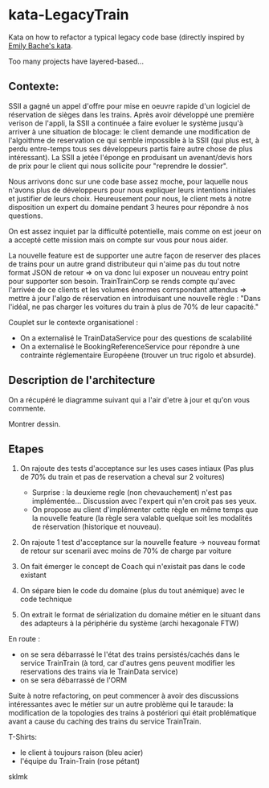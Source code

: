 # kata-LegacyTrain
Kata on how to refactor a typical legacy code base (directly inspired by [Emily Bache's kata](https://github.com/emilybache/KataTrainReservation).

Too many projects have layered-based...

## Contexte: 
SSII a gagné un appel d'offre pour mise en oeuvre rapide d'un logiciel de réservation de sièges dans les trains.
Après avoir développé une première verison de l'appli, la SSII a continuée a faire evoluer le système jusqu'à arriver à une situation de blocage: le client demande une modification de l'algoithme de reservation ce qui semble impossible à la SSII (qui plus est, à perdu entre-temps tous ses développeurs partis faire autre chose de plus intéressant).
La SSII a jetée l'éponge en produisant un avenant/devis hors de prix pour le client qui nous sollicite pour "reprendre le dossier".

Nous arrivons donc sur une code base assez moche, pour laquelle nous n'avons plus de développeurs pour nous expliquer leurs intentions initiales et justifier de leurs choix. Heureusement pour nous, le client mets à notre disposition un expert du domaine pendant 3 heures pour répondre à nos questions.

On est assez inquiet par la difficulté potentielle, mais comme on est joeur on a accepté cette mission mais on compte sur vous pour nous aider.

La nouvelle feature est de supporter une autre façon de reserver des places de trains pour un autre grand distributeur qui n'aime pas du tout notre format JSON de retour => on va donc lui exposer un nouveau entry point pour supporter son besoin.
TrainTrainCorp se rends compte qu'avec l'arrivée de ce clients et les volumes énormes corrspondant attendus => mettre à jour l'algo de réservation en introduisant une nouvelle règle : "Dans l'idéal, ne pas charger les voitures du train à plus de 70% de leur capacité."

Couplet sur le contexte organisationel : 
 - On a externalisé le TrainDataService pour des questions de scalabilité
 - On a externalisé le BookingReferenceService pour répondre à une contrainte réglementaire Européene (trouver un truc rigolo et absurde).

## Description de l'architecture
On a récupéré le diagramme suivant qui a l'air d'etre à jour et qu'on vous commente.


Montrer dessin.


## Etapes

1. On rajoute des tests d'acceptance sur les uses cases intiaux (Pas plus de 70% du train et pas de reservation a cheval sur 2 voitures)
	- Surprise : la deuxieme regle (non chevauchement) n'est pas implémentée... Discussion avec l'expert qui n'en croit pas ses yeux.
	- On propose au client d'implémenter cette règle en même temps que la nouvelle feature (la règle sera valable quelque soit les modalités de réservation (historique et nouveau).

2. On rajoute 1 test d'acceptance sur la nouvelle feature -> nouveau format de retour sur scenarii avec moins de 70% de charge par voiture

3. On fait émerger le concept de Coach qui n'existait pas dans le code existant
4. On sépare bien le code du domaine (plus du tout anémique) avec le code technique
5. On extrait le format de sérialization du domaine métier en le situant dans des adapteurs à la périphérie du système (archi hexagonale FTW)

En route : 
 - on se sera débarrassé le l'état des trains persistés/cachés dans le service TrainTrain (à tord, car d'autres gens peuvent modifier les reservations des trains via le TrainData service)
 - on se sera débarrassé de l'ORM
 

 Suite à notre refactoring, on peut commencer à avoir des discussions intéressantes avec le métier sur un autre problème qui le taraude: la modification de la topologies des trains à postériori qui était problématique avant a cause du caching des trains du service TrainTrain.



T-Shirts:
 - le client à toujours raison (bleu acier)
 - l'équipe du Train-Train (rose pétant)



 sklmk
